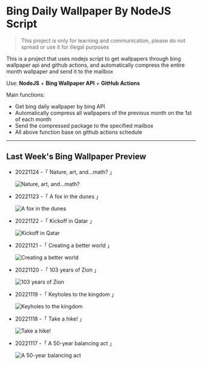 # Bing Daily Wallpaper By NodeJS Script

> This project is only for learning and communication, please do not spread or use it for illegal purposes

This is a project that uses nodejs script to get wallpapers through bing wallpaper api and github actions, and automatically compress the entire month wallpaper and send it to the mailbox

Use: **NodeJS** + **Bing Wallpaper API** + **GitHub Actions**

Main functions:

- Get bing daily wallpaper by bing API
- Automatically compress all wallpapers of the previous month on the 1st of each month
- Send the compressed package to the specified mailbox
- All above function base on github actions schedule

---

## Last Week's Bing Wallpaper Preview

- 20221124 -「 Nature, art, and...math? 」 
  ![Nature, art, and...math?](https://bing.com/th?id=OHR.HelianthusAnnuus_EN-US9168789034_UHD.jpg&rf=LaDigue_UHD.jpg&pid=hp&w=3840&h=2160&rs=1&c=4)
- 20221123 -「 A fox in the dunes 」 
  ![A fox in the dunes](https://bing.com/th?id=OHR.Waterleidingduinen_EN-US9090200846_UHD.jpg&rf=LaDigue_UHD.jpg&pid=hp&w=3840&h=2160&rs=1&c=4)
- 20221122 -「 Kickoff in Qatar 」 
  ![Kickoff in Qatar](https://bing.com/th?id=OHR.FIFA2022_EN-US9006895256_UHD.jpg&rf=LaDigue_UHD.jpg&pid=hp&w=3840&h=2160&rs=1&c=4)
- 20221121 -「 Creating a better world 」 
  ![Creating a better world](https://bing.com/th?id=OHR.LandartPainting_EN-US8910164390_UHD.jpg&rf=LaDigue_UHD.jpg&pid=hp&w=3840&h=2160&rs=1&c=4)
- 20221120 -「 103 years of Zion 」 
  ![103 years of Zion](https://bing.com/th?id=OHR.ZNPVR_EN-US8821805600_UHD.jpg&rf=LaDigue_UHD.jpg&pid=hp&w=3840&h=2160&rs=1&c=4)
- 20221119 -「 Keyholes to the kingdom 」 
  ![Keyholes to the kingdom](https://bing.com/th?id=OHR.IslamicArt_EN-US8618450174_UHD.jpg&rf=LaDigue_UHD.jpg&pid=hp&w=3840&h=2160&rs=1&c=4)
- 20221118 -「 Take a hike! 」 
  ![Take a hike!](https://bing.com/th?id=OHR.McKenzieRiverTrail_EN-US2967958579_UHD.jpg&rf=LaDigue_UHD.jpg&pid=hp&w=3840&h=2160&rs=1&c=4)
- 20221117 -「 A 50-year balancing act 」 
  ![A 50-year balancing act](https://bing.com/th?id=OHR.Unesco50_EN-US1537915198_UHD.jpg&rf=LaDigue_UHD.jpg&pid=hp&w=3840&h=2160&rs=1&c=4)